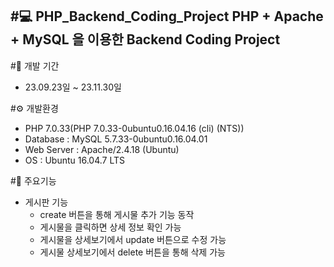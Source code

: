 #💻 PHP_Backend_Coding_Project
PHP + Apache + MySQL 을 이용한 Backend Coding Project
---

#📆 개발 기간
* 23.09.23일 ~ 23.11.30일

#⚙ 개발환경
* PHP 7.0.33(PHP 7.0.33-0ubuntu0.16.04.16 (cli) (NTS))
* Database : MySQL 5.7.33-0ubuntu0.16.04.01
* Web Server : Apache/2.4.18 (Ubuntu)
* OS : Ubuntu 16.04.7 LTS

#📌 주요기능
* 게시판 기능
  - create 버튼을 통해 게시물 추가 기능 동작
  - 게시물을 클릭하면 상세 정보 확인 가능
  - 게시물을 상세보기에서 update 버튼으로 수정 가능
  - 게시물 상세보기에서 delete 버튼을 통해 삭제 가능

